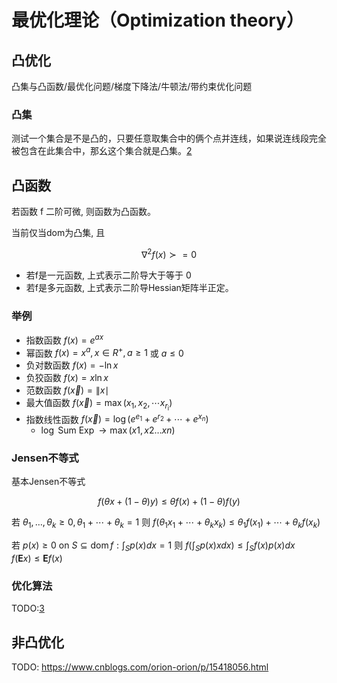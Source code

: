 

<!--
 * @version:
 * @Author:  StevenJokess（蔡舒起） https://github.com/StevenJokess
 * @Date: 2023-04-02 17:02:47
 * @LastEditors:  StevenJokess（蔡舒起） https://github.com/StevenJokess
 * @LastEditTime: 2023-04-21 21:13:42
 * @Description:
 * @Help me: 如有帮助，请赞助，失业3年了。![支付宝收款码](https://github.com/StevenJokess/d2rl/blob/master/img/%E6%94%B6.jpg)
 * @TODO::
 * @Reference:
-->
# 最优化理论（Optimization theory）


## 凸优化

凸集与凸函数/最优化问题/梯度下降法/牛顿法/带约束优化问题

### 凸集

测试一个集合是不是凸的，只要任意取集合中的俩个点并连线，如果说连线段完全被包含在此集合中，那幺这个集合就是凸集。[2]

## 凸函数

若函数 $\mathrm{f}$ 二阶可微, 则函数为凸函数。

当前仅当dom为凸集, 且

$$
\nabla^2 f(x) \succ=0
$$

- 若f是一元函数, 上式表示二阶导大于等于 0
- 若f是多元函数, 上式表示二阶导Hessian矩阵半正定。

### 举例

- 指数函数 $f(x)=e^{a x}$
- 幂函数 $f(x)=x^a, x \in R^{+}, a \geq 1$ 或 $a \leq 0$
- 负对数函数 $f(x)=-\ln x$
- 负狡函数 $f(x)=x \ln x$
- 范数函数 $f(\vec{x})=\| x \mid$
- 最大值函数 $f(\vec{x})=\max \left(x_1, x_2, \cdots x_{r_{\mathrm{i}}}\right)$
- 指数线性函数 $f(\vec{x})=\log \left(e^{e_1}+e^{r_2}+\cdots+e^{x_n}\right)$
  - $\log$ Sum $\operatorname{Exp} \rightarrow \max (x 1, x 2 \ldots x n)$

### Jensen不等式

基本Jensen不等式

$$
f(\theta x+(1-\theta) y) \leq \theta f(x)+(1-\theta) f(y)
$$

若 $\theta_1, \ldots, \theta_k \geq 0, \theta_1+\cdots+\theta_k=1$
则 $f\left(\theta_1 x_1+\cdots+\theta_k x_k\right) \leq \theta_1 f\left(x_1\right)+\cdots+\theta_k f\left(x_k\right)$

若 $p(x) \geq 0$ on $S \subseteq \operatorname{dom} f: \int_S p(x) d x=1$
则 $f\left(\int_S p(x) x d x\right) \leq \int_S f(x) p(x) d x \quad f(\mathbf{E} x) \leq \mathbf{E} f(x)$

### 优化算法

TODO:[3]

## 非凸优化

TODO:
https://www.cnblogs.com/orion-orion/p/15418056.html

[1]: https://www.bilibili.com/video/BV1UV411z7um/?spm_id_from=333.999.0.0&vd_source=bca0a3605754a98491958094024e5fe3
[2]: https://flashgene.com/archives/23923.html
[3]: https://datawhalechina.github.io/unusual-deep-learning/#/08.%E4%BC%98%E5%8C%96%E7%AE%97%E6%B3%95
